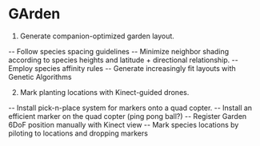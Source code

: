 GArden
======

1. Generate companion-optimized garden layout. 

  -- Follow species spacing guidelines
  -- Minimize neighbor shading according to species heights and latitude + directional relationship.
  -- Employ species affinity rules
  -- Generate increasingly fit layouts with Genetic Algorithms

2. Mark planting locations with Kinect-guided drones.

  -- Install pick-n-place system for markers onto a quad copter.
  -- Install an efficient marker on the quad copter (ping pong ball?)
  -- Register Garden 6DoF position manually with Kinect view
  -- Mark species locations by piloting to locations and dropping markers
